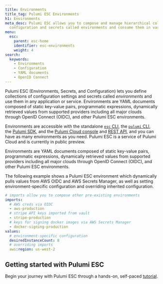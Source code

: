 ```yaml
---
title: Environments
title_tag: Pulumi ESC Environments
h1: Environments
meta_desc: Pulumi ESC allows you to compose and manage hierarchical collections of
  configuration and secrets called environments and consume them in various ways.
menu:
  esc:
    parent: esc-home
    identifier: esc-environments
    weight: 4
search:
  keywords:
    - Environments
    - Configuration
    - YAML documents
    - OpenID Connect
---
```


Pulumi ESC (Environments, Secrets, and Configuration) lets you define collections of configuration settings and secrets called _environments_ and use them in any application or service. Environments are YAML documents composed of static key-value pairs, programmatic expressions, dynamically retrieved values from supported providers including all major clouds through OpenID Connect (OIDC), and other Pulumi ESC environments.

Environments are accessible with the standalone [`esc` CLI](/docs/install/esc/), the [`pulumi` CLI](/docs/install/), the [Pulumi SDK](/docs/esc/development/languages-sdks/), and the [Pulumi Cloud console](#in-the-pulumi-cloud-console) and [REST API](/docs/pulumi-cloud/cloud-rest-api/#environments), and you can have as many environments as you need. Pulumi ESC is a service of Pulumi Cloud and is currently in public preview.

Environments are YAML documents composed of static key-value pairs, programmatic expressions, dynamically retrieved values from supported providers including all major clouds through OpenID Connect (OIDC), and other Pulumi ESC environments.

The following example shows a Pulumi ESC environment which dynamically pulls values from AWS OIDC and AWS Secrets Manager, as well as setting environment-specific configuration and overriding inherited configuration.

```yaml
# imports allow you to compose other pre-existing environments
imports:
  # AWS creds via OIDC
  - aws-production
  # stripe API keys imported from vault
  - stripe-production
  # keys for signing docker images via AWS Secrets Manager
  - docker-signing-production
values:
  # environment-specific configuration
  desiredInstanceCount: 8
  # overriding imports
  aws:region: us-west-2
```

## Getting started with Pulumi ESC

Begin your journey with Pulumi ESC through a hands-on, self-paced [tutorial](/docs/esc/get-started/).
